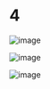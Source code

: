 # 4
![image](https://github.com/LeeMinGyu23/4/assets/117800561/102fc257-3aa4-482c-ab1c-a2177065856a)


![image](https://github.com/LeeMinGyu23/4/assets/117800561/8a0733c9-6750-42b4-bf60-8a35e2bfc137)

![image](https://github.com/LeeMinGyu23/4/assets/117800561/397c8f73-08ed-4c64-87ef-745c18392887)
